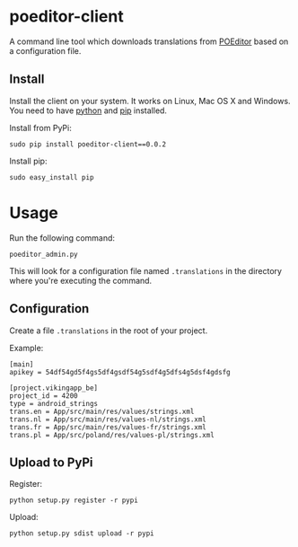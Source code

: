 # poeditor-client
A command line tool which downloads translations from [POEditor](https://poeditor.com) based on a configuration file.

## Install
Install the client on your system. It works on Linux, Mac OS X and Windows. You need to have
[python](https://python.org) and [pip](https://pypi.python.org/pypi/pip) installed.

Install from PyPi:
```
sudo pip install poeditor-client==0.0.2
```

Install pip:
```
sudo easy_install pip
```

# Usage
Run the following command:
```
poeditor_admin.py
```
This will look for a configuration file named `.translations` in the directory where you're executing the command.


## Configuration
Create a file `.translations` in the root of your project.

Example:
```
[main]
apikey = 54df54gd5f4gs5df4gsdf54g5sdf4g5dfs4g5dsf4gdsfg

[project.vikingapp_be]
project_id = 4200
type = android_strings
trans.en = App/src/main/res/values/strings.xml
trans.nl = App/src/main/res/values-nl/strings.xml
trans.fr = App/src/main/res/values-fr/strings.xml
trans.pl = App/src/poland/res/values-pl/strings.xml
```

## Upload to PyPi

Register:
```
python setup.py register -r pypi
```

Upload:
```
python setup.py sdist upload -r pypi
```


